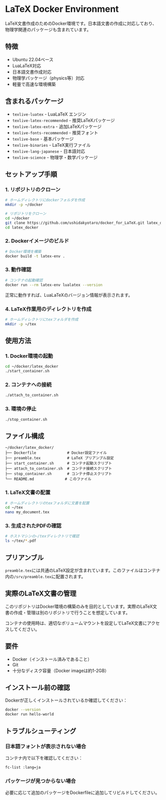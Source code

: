 # LaTeX Docker Environment

LaTeX文書作成のためのDocker環境です。日本語文書の作成に対応しており、物理学関連のパッケージも含まれています。

## 特徴

- Ubuntu 22.04ベース
- LuaLaTeX対応
- 日本語文書作成対応
- 物理学パッケージ（physics等）対応
- 軽量で高速な環境構築

## 含まれるパッケージ

- `texlive-luatex` - LuaLaTeX エンジン
- `texlive-latex-recommended` - 推奨LaTeXパッケージ
- `texlive-latex-extra` - 追加LaTeXパッケージ
- `texlive-fonts-recommended` - 推奨フォント
- `texlive-base` - 基本パッケージ
- `texlive-binaries` - LaTeX実行ファイル
- `texlive-lang-japanese` - 日本語対応
- `texlive-science` - 物理学・数学パッケージ

## セットアップ手順

### 1. リポジトリのクローン

```bash
# ホームディレクトリにdockerフォルダを作成
mkdir -p ~/docker

# リポジトリをクローン
cd ~/docker
git clone https://github.com/ushidakyotaro/docker_for_LaTeX.git latex_docker
cd latex_docker
```

### 2. Dockerイメージのビルド

```bash
# Docker環境を構築
docker build -t latex-env .
```

### 3. 動作確認

```bash
# コンテナの起動確認
docker run --rm latex-env lualatex --version
```

正常に動作すれば、LuaLaTeXのバージョン情報が表示されます。

### 4. LaTeX作業用のディレクトリを作成
```bash
# ホームディレクトリにtexフォルダを作成
mkdir -p ~/tex
```

## 使用方法

### 1. Docker環境の起動

```bash
cd ~/docker/latex_docker
./start_container.sh
```

### 2. コンテナへの接続

```bash
./attach_to_container.sh
```

### 3. 環境の停止

```bash
./stop_container.sh
```

## ファイル構成

```
~/docker/latex_docker/
├── Dockerfile              # Docker設定ファイル
├── preamble.tex            # LaTeX プリアンブル設定
├── start_container.sh      # コンテナ起動スクリプト
├── attach_to_container.sh  # コンテナ接続スクリプト
├── stop_container.sh       # コンテナ停止スクリプト
└── README.md              # このファイル
```

### 1. LaTeX文書の配置
```bash
# ホームディレクトリのtexフォルダに文書を配置
cd ~/tex
nano my_document.tex
```


### 3. 生成されたPDFの確認
```bash
# ホストマシンの~/texディレクトリで確認
ls ~/tex/*.pdf
```

## プリアンブル

`preamble.tex`には共通のLaTeX設定が含まれています。このファイルはコンテナ内の`/srv/preamble.tex`に配置されます。

## 実際のLaTeX文書の管理

このリポジトリはDocker環境の構築のみを目的としています。実際のLaTeX文書の作成・管理は別のリポジトリで行うことを想定しています。

コンテナの使用時は、適切なボリュームマウントを設定してLaTeX文書にアクセスしてください。

## 要件

- Docker（インストール済みであること）
- Git
- 十分なディスク容量（Docker imageは約1-2GB）

## インストール前の確認

Dockerが正しくインストールされているか確認してください：

```bash
docker --version
docker run hello-world
```

## トラブルシューティング

### 日本語フォントが表示されない場合

コンテナ内で以下を確認してください：

```bash
fc-list :lang=ja
```

### パッケージが見つからない場合

必要に応じて追加のパッケージをDockerfileに追加してリビルドしてください。